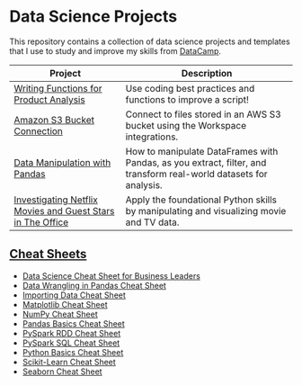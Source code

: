 # Data Science Projects

This repository contains a collection of data science projects and templates that I use to study and improve my skills from [DataCamp](https://www.datacamp.com/profile/primosource).  

Project      | Description
----------   | -----------
[Writing Functions for Product Analysis](Writing%20Functions%20for%20Product%20Analysis) | Use coding best practices and functions to improve a script!
[Amazon S3 Bucket Connection](Amazon%20S3%20Bucket%20Connection) | Connect to files stored in an AWS S3 bucket using the Workspace integrations.
[Data Manipulation with Pandas](Data%20Manipulation%20with%20Pandas) | How to manipulate DataFrames with Pandas, as you extract, filter, and transform real-world datasets for analysis.
[Investigating Netflix Movies and Guest Stars in The Office](Investigating%20Netflix%20Movies%20and%20Guest%20Stars%20in%20The%20Office) | Apply the foundational Python skills by manipulating and visualizing movie and TV data.

## [Cheat Sheets](cheat-sheets) 
- [Data Science Cheat Sheet for Business Leaders](cheat-sheets/data-science-cheat-sheet-for-business-leaders.pdf) 
- [Data Wrangling in Pandas Cheat Sheet](cheat-sheets/data-wrangling-in-pandas-cheat-sheet.pdf) 
- [Importing Data Cheat Sheet](cheat-sheets/importing-data-cheat-sheet.pdf) 
- [Matplotlib Cheat Sheet](cheat-sheets/matplotlib-cheat-sheet.pdf) 
- [NumPy Cheat Sheet](cheat-sheets/numpy-cheat-sheet.pdf) 
- [Pandas Basics Cheat Sheet](cheat-sheets/pandas-basic-cheat-sheet.pdf) 
- [PySpark RDD Cheat Sheet](cheat-sheets/pyspark-rdd-cheat-sheet.pdf) 
- [PySpark SQL Cheat Sheet](cheat-sheets/pyspark-sql-basics-cheat-sheet.pdf) 
- [Python Basics Cheat Sheet](cheat-sheets/python-basics-cheat-sheet.pdf) 
- [Scikit-Learn Cheat Sheet](cheat-sheets/scikit-learn-cheat-sheet.pdf) 
- [Seaborn Cheat Sheet](cheat-sheets/seaborn-cheat-sheet.pdf) 